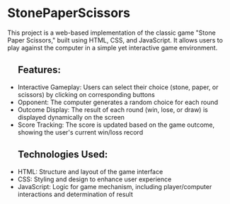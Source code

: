 # StonePaperScissors
This project is a web-based implementation of the classic game "Stone Paper Scissors," built using HTML, CSS, and JavaScript. It allows users to play against the computer in a simple yet interactive game environment.
<ul><h2>Features:</h2>
<li>Interactive Gameplay: Users can select their choice (stone, paper, or scissors) by clicking on corresponding buttons</li>
<li>Opponent: The computer generates a random choice for each round</li>
<li>Outcome Display: The result of each round (win, lose, or draw) is displayed dynamically on the screen</li>
<li>Score Tracking: The score is updated based on the game outcome, showing the user's current win/loss record</li>
</ul>
<ul><h2>Technologies Used:</h2>
<li>HTML: Structure and layout of the game interface</li>
<li>CSS: Styling and design to enhance user experience</li>
<li>JavaScript: Logic for game mechanism, including player/computer interactions and determination of result</li>
</ul>
